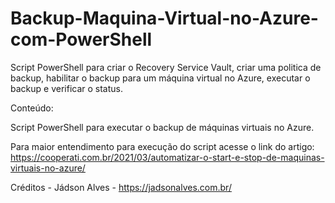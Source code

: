 # Backup-Maquina-Virtual-no-Azure-com-PowerShell
Script PowerShell para criar o Recovery Service Vault, criar uma politica de backup, habilitar o backup para um máquina virtual no Azure, executar o backup e verificar o status.

Conteúdo:

Script PowerShell para executar o backup de máquinas virtuais no Azure.

Para maior entendimento para execução do script acesse o link do artigo: https://cooperati.com.br/2021/03/automatizar-o-start-e-stop-de-maquinas-virtuais-no-azure/

Créditos - Jádson Alves - https://jadsonalves.com.br/
